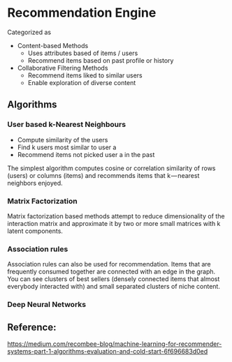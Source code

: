# Recommendation Engine

Categorized as
- Content-based Methods
  - Uses attributes based of items / users
  - Recommend items based on past profile or history
- Collaborative Filtering Methods
  - Recommend items liked to similar users
  - Enable exploration of diverse content


## Algorithms

### User based k-Nearest Neighbours

- Compute similarity of the users
- Find k users most similar to user a
- Recommend items not picked user a in the past

The simplest algorithm computes cosine or correlation similarity of rows (users) or columns (items) and recommends items that k — nearest neighbors enjoyed.

### Matrix Factorization

Matrix factorization based methods attempt to reduce dimensionality of the interaction matrix and approximate it by two or more small matrices with k latent components.

### Association rules

Association rules can also be used for recommendation. Items that are frequently consumed together are connected with an edge in the graph. You can see clusters of best sellers (densely connected items that almost everybody interacted with) and small separated clusters of niche content.

### Deep Neural Networks


## Reference:

https://medium.com/recombee-blog/machine-learning-for-recommender-systems-part-1-algorithms-evaluation-and-cold-start-6f696683d0ed
